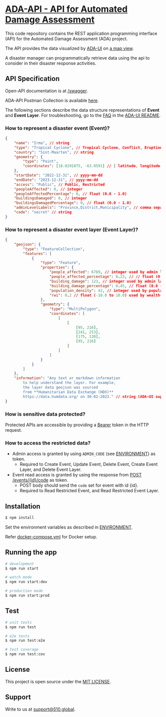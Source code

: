 # [ADA-API - API for Automated Damage Assessment](https://ada.510.global/api/swagger)

This code repository contains the REST application programming interface (API) for the Automated Damage Assessment (ADA) project.

The API provides the data visualized by [ADA-UI](https://github.com/rodekruis/ADA-UI) on [a map view](https://ada.510.global).

A disaster manager can programmatically retrieve data using the api to consider in their disaster response activities.

## API Specification

Open-API documentation is at [/swagger](https://ada.510.global/api/swagger).

ADA-API Postman Collection is available [here](./docs/ADA-API.postman_collection.json).

The following sections describe the data structure representations of **Event** and **Event Layer**. For troubleshooting, go to the [FAQ](https://github.com/rodekruis/ADA-UI#frequently-asked-questions) in the [ADA-UI README](https://github.com/rodekruis/ADA-UI/blob/main/README.md).

### How to represent a disaster event (Event)?

```json
{
    "name": "Irma", // string
    "type": "Tropical Cyclone", // Tropical Cyclone, Conflict, Eruption, Earthquake, Fire, Flood, Heavy Rain, Landslide, Tsunami
    "country": "Sint-Maarten", // string
    "geometry": {
        "type": "Point",
        "coordinates": [18.0291075, -63.0591] // [ latitude, longitude ]
    },
    "startDate": "2022-12-31", // yyyy-mm-dd
    "endDate": "2023-12-31", // yyyy-mm-dd
    "access": "Public", // Public, Restricted
    "peopleAffected": 0, // integer
    "peopleAffectedPercentage": 0, // float (0.0 - 1.0)
    "buildingsDamaged": 0, // integer
    "buildingsDamagedPercentage": 0, // float (0.0 - 1.0)
    "adminLevelLabels": "Province,District,Municipality", // comma separated strings
    "code": "secret" // string
}
```

### How to represent a disaster event layer (Event Layer)?

```json
{
    "geojson": {
        "type": "FeatureCollection",
        "features": [
            {
                "type": "Feature",
                "properties": {
                    "people_affected": 6789, // integer used by admin layers
                    "people_affected_percentage": 0.23, // // float (0.0 - 1.0) used by admin layers
                    "building_damage": 123, // integer used by admin layers
                    "building_damage_percentage": 0.45, // float (0.0 - 1.0) used by admin layers
                    "population_density": 42, // integer used by population-density layer
                    "rwi": 0.2 // float (-10.0 to 10.0) used by wealth-index layer
                },
                "geometry": {
                    "type": "MultiPolygon",
                    "coordinates": [
                        [
                            [
                                [95, 216],
                                [241, 253],
                                [175, 138],
                                [95, 216]
                            ]
                        ]
                    ]
                }
            }
        ]
    },
    "information": "Any text or markdown information
        to help understand the layer. For example,
        the layer data geojson was sourced
        from **Humanitarian Data Exchange (HDX)**
        https://data.humdata.org/ on 30-02-2023." // string (ADA-UI supports markdown)
}
```

### How is sensitive data protected?

Protected APIs are accessible by providing a [Bearer](https://swagger.io/docs/specification/authentication/bearer-authentication/) token in the HTTP request.

### How to access the restricted data?

- Admin access is granted by using `ADMIN_CODE` (see [ENVIRONMENT](./docs/ENVIRONMENT.md)) as token.
    - Required to Create Event, Update Event, Delete Event, Create Event Layer, and Delete Event Layer.
- Event read access is granted by using the response from [POST /events/{id}/code](https://ada.510.global/api/swagger/#/event-code/EventController_code) as token.
    - POST body should send the `code` set for event with id {id}.
    - Required to Read Restricted Event, and Read Restricted Event Layer.

## Installation

```bash
$ npm install
```

Set the environment variables as described in [ENVIRONMENT](./docs/ENVIRONMENT.md).

Refer [docker-compose.yml](./docker-compose.yml) for Docker setup.

## Running the app

```bash
# development
$ npm run start

# watch mode
$ npm run start:dev

# production mode
$ npm run start:prod
```

## Test

```bash
# unit tests
$ npm run test

# e2e tests
$ npm run test:e2e

# test coverage
$ npm run test:cov
```

## License

This project is open source under the [MIT LICENSE](./LICENSE).

## Support

Write to us at [support@510.global](mailto:support@510.global).
